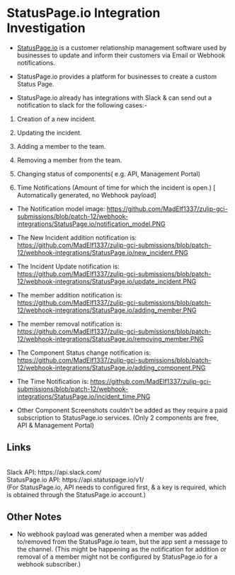 # StatusPage.io Integration Investigation

* [StatusPage.io](https://statuspage.io) is a customer relationship management software used by businesses 
  to update and inform their customers via Email or Webhook notifications.

* StatusPage.io provides a platform for businesses to create a custom Status Page.

* StatusPage.io already has integrations with Slack & can send out a notification to slack for the following cases:-

1. Creation of a new incident.

2. Updating the incident.

3. Adding a member to the team.

4. Removing a member from the team.

5. Changing status of components( e.g. API, Management Portal)

6. Time Notifications (Amount of time for which the incident is open.) [ Automatically generated, no Webhook payload]


* The Notification model image: https://github.com/MadElf1337/zulip-gci-submissions/blob/patch-12/webhook-integrations/StatusPage.io/notification_model.PNG

* The New Incident addition notification is: https://github.com/MadElf1337/zulip-gci-submissions/blob/patch-12/webhook-integrations/StatusPage.io/new_incident.PNG

* The Incident Update notification is: https://github.com/MadElf1337/zulip-gci-submissions/blob/patch-12/webhook-integrations/StatusPage.io/update_incident.PNG 

* The member addition notification is: https://github.com/MadElf1337/zulip-gci-submissions/blob/patch-12/webhook-integrations/StatusPage.io/adding_member.PNG

* The member removal notification is: https://github.com/MadElf1337/zulip-gci-submissions/blob/patch-12/webhook-integrations/StatusPage.io/removing_member.PNG

* The Component Status change notification is: https://github.com/MadElf1337/zulip-gci-submissions/blob/patch-12/webhook-integrations/StatusPage.io/adding_component.PNG

* The Time Notification is: https://github.com/MadElf1337/zulip-gci-submissions/blob/patch-12/webhook-integrations/StatusPage.io/incident_time.PNG

* Other Component Screenshots couldn't be added as they require a paid subscription to StatusPage.io services.
   (Only 2 components are free, API & Management Portal)

## Links
<br>
Slack API: https://api.slack.com/
<br>
StatusPage.io API: https://api.statuspage.io/v1/
<br>
(For StatusPage.io, API needs to configured first, & a key is required, which is obtained through the StatusPage.io
account.)


## Other Notes

* No webhook payload was generated when a member was added to/removed from the StatusPage.io team,
  but the app sent a message to the channel.
   (This might be happening as the notification for addition or removal of a member might not be configured by StatusPage.io
   for a webhook subscriber.) 
